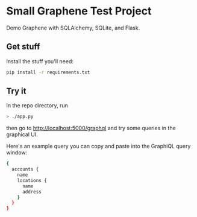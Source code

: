 Small Graphene Test Project
===========================

Demo Graphene with SQLAlchemy, SQLite, and Flask.

Get stuff
---------
Install the stuff you'll need:

```bash
pip install -r requirements.txt
```

Try it
------
In the repo directory, run

```bash
> ./app.py
```

then go to [http://localhost:5000/graphql](http://localhost:5000/graphql)
and try some queries in the graphical UI.

Here's an example query you can copy and paste into the GraphiQL query window:

```bash
{
  accounts {
    name
    locations {
      name 
      address
    }
  }
}
```